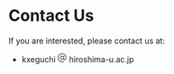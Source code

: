 # Contact Us

If you are interested, please contact us at:

- kxeguchi ![at](../images/at.png) hiroshima-u.ac.jp
